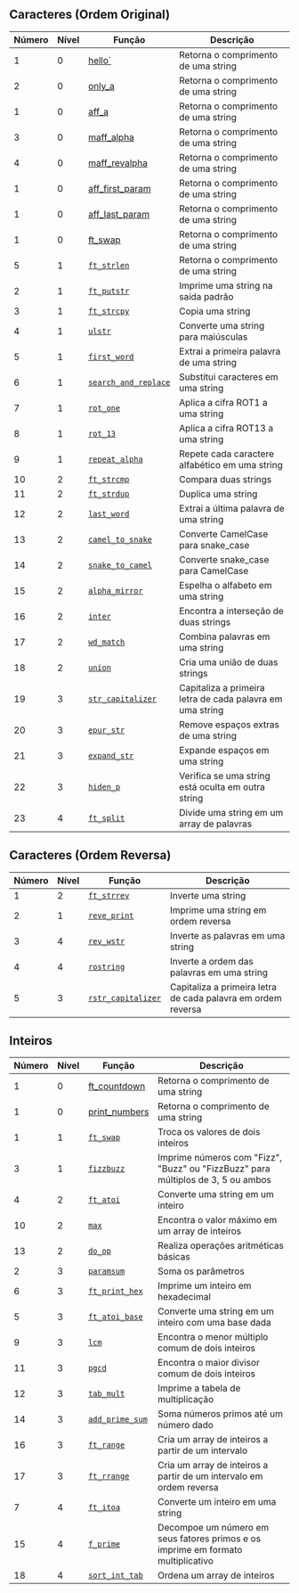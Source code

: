 ## Caracteres (Ordem Original)

| Número | Nível | Função               | Descrição                                                        |
|--------|-------|----------------------|------------------------------------------------------------------|
| 1      | 0     | [hello`]()            | Retorna o comprimento de uma string
| 2      | 0     | [only_a]()            | Retorna o comprimento de uma string
| 1      | 0     | [aff_a](https://github.com/rickymercury/Piscine_42/tree/master/Estudo%20Exames/Exames/Separadores%20de%20Temas/aff_a)            | Retorna o comprimento de uma string
| 3      | 0     | [maff_alpha]()            | Retorna o comprimento de uma string
| 4      | 0     | [maff_revalpha]()            | Retorna o comprimento de uma string
| 1      | 0     | [aff_first_param](https://github.com/rickymercury/Piscine_42/tree/master/Estudo%20Exames/Exames/Separadores%20de%20Temas/aff_first_param)            | Retorna o comprimento de uma string
| 1      | 0     | [aff_last_param](https://github.com/rickymercury/Piscine_42/tree/master/Estudo%20Exames/Exames/Separadores%20de%20Temas/aff_last_param)            | Retorna o comprimento de uma string
| 1      | 0     | [ft_swap]()            | Retorna o comprimento de uma string
| 5      | 1     | [`ft_strlen`](https://github.com/rickymercury/Piscine_42/tree/master/Estudo%20Exames/Exames/Separadores%20de%20Temas/ft_strlen)            | Retorna o comprimento de uma string                              |
| 2      | 1     | [`ft_putstr`](https://github.com/rickymercury/Piscine_42/tree/master/Estudo%20Exames/Exames/Separadores%20de%20Temas/ft_putstr)             | Imprime uma string na saída padrão                               |
| 3      | 1     | [`ft_strcpy`](https://github.com/rickymercury/Piscine_42/tree/master/Estudo%20Exames/Exames/Separadores%20de%20Temas/ft_strcpy)            | Copia uma string                                                 |
| 4      | 1     | [`ulstr`](https://github.com/rickymercury/Piscine_42/tree/master/Estudo%20Exames/Exames/Separadores%20de%20Temas/ulstr)                | Converte uma string para maiúsculas                              |
| 5      | 1     | [`first_word`](https://github.com/rickymercury/Piscine_42/tree/master/Estudo%20Exames/Exames/Separadores%20de%20Temas/first_word)           | Extrai a primeira palavra de uma string                          |
| 6      | 1     | [`search_and_replace`](https://github.com/rickymercury/Piscine_42/tree/master/Estudo%20Exames/Exames/Separadores%20de%20Temas/search_and_replace) | Substitui caracteres em uma string                               |
| 7      | 1     | [`rot_one`](https://github.com/rickymercury/Piscine_42/tree/master/Estudo%20Exames/Exames/Separadores%20de%20Temas/rot_one)               | Aplica a cifra ROT1 a uma string                                 |
| 8      | 1     | [`rot_13`](https://github.com/rickymercury/Piscine_42/tree/master/Estudo%20Exames/Exames/Separadores%20de%20Temas/rot_13)                | Aplica a cifra ROT13 a uma string                                |
| 9      | 1     | [`repeat_alpha`](https://github.com/rickymercury/Piscine_42/tree/master/Estudo%20Exames/Exames/Separadores%20de%20Temas/repeat_alpha)         | Repete cada caractere alfabético em uma string                   |
| 10     | 2     | [`ft_strcmp`](https://github.com/rickymercury/Piscine_42/tree/master/Estudo%20Exames/Exames/Separadores%20de%20Temas/ft_strcmp)            | Compara duas strings                                             |
| 11     | 2     | [`ft_strdup`](https://github.com/rickymercury/Piscine_42/tree/master/Estudo%20Exames/Exames/Separadores%20de%20Temas/ft_strdup)            | Duplica uma string                                               |
| 12     | 2     | [`last_word`](https://github.com/rickymercury/Piscine_42/tree/master/Estudo%20Exames/Exames/Separadores%20de%20Temas/last_word)            | Extrai a última palavra de uma string                            |
| 13     | 2     | [`camel_to_snake`](https://github.com/rickymercury/Piscine_42/tree/master/Estudo%20Exames/Exames/Separadores%20de%20Temas/camel_to_snake)       | Converte CamelCase para snake_case                               |
| 14     | 2     | [`snake_to_camel`](https://github.com/rickymercury/Piscine_42/tree/master/Estudo%20Exames/Exames/Separadores%20de%20Temas/snake_to_camel)       | Converte snake_case para CamelCase                               |
| 15     | 2     | [`alpha_mirror`](https://github.com/rickymercury/Piscine_42/tree/master/Estudo%20Exames/Exames/Separadores%20de%20Temas/alpha_mirror)         | Espelha o alfabeto em uma string                                 |
| 16     | 2     | [`inter`](https://github.com/rickymercury/Piscine_42/tree/master/Estudo%20Exames/Exames/Separadores%20de%20Temas/inter)                 | Encontra a interseção de duas strings                            |
| 17     | 2     | [`wd_match`](https://github.com/rickymercury/Piscine_42/tree/master/Estudo%20Exames/Exames/Separadores%20de%20Temas/wd_match)              | Combina palavras em uma string                                   |
| 18     | 2     | [`union`](https://github.com/rickymercury/Piscine_42/tree/master/Estudo%20Exames/Exames/Separadores%20de%20Temas/union)                 | Cria uma união de duas strings                                   |
| 19     | 3     | [`str_capitalizer`](https://github.com/rickymercury/Piscine_42/tree/master/Estudo%20Exames/Exames/Separadores%20de%20Temas/str_capitalizer)    | Capitaliza a primeira letra de cada palavra em uma string        |
| 20     | 3     | [`epur_str`](https://github.com/rickymercury/Piscine_42/tree/master/Estudo%20Exames/Exames/Separadores%20de%20Temas/epur_str)             | Remove espaços extras de uma string                              |
| 21     | 3     | [`expand_str`](https://github.com/rickymercury/Piscine_42/tree/master/Estudo%20Exames/Exames/Separadores%20de%20Temas/expand_str)           | Expande espaços em uma string                                    |
| 22     | 3     | [`hiden_p`](https://github.com/rickymercury/Piscine_42/tree/master/Estudo%20Exames/Exames/Separadores%20de%20Temas/hiden_p)               | Verifica se uma string está oculta em outra string               |
| 23     | 4     | [`ft_split`](https://github.com/rickymercury/Piscine_42/tree/master/Estudo%20Exames/Exames/Separadores%20de%20Temas/ft_split)             | Divide uma string em um array de palavras                        |



## Caracteres (Ordem Reversa)

| Número | Nível | Função               | Descrição                                                        |
|--------|-------|----------------------|-----------------------------------------------------------------|
| 1      | 2     | [`ft_strrev`](URL-DA-FUNCAO)           | Inverte uma string                                             |
| 2      | 1     | [`reve_print`](URL-DA-FUNCAO)          | Imprime uma string em ordem reversa                           |
| 3      | 4     | [`rev_wstr`](URL-DA-FUNCAO)            | Inverte as palavras em uma string                              |
| 4      | 4     | [`rostring`](URL-DA-FUNCAO)            | Inverte a ordem das palavras em uma string                     |
| 5      | 3     | [`rstr_capitalizer`](URL-DA-FUNCAO)    | Capitaliza a primeira letra de cada palavra em ordem reversa   |



## Inteiros

| Número | Nível | Função              | Descrição                                                       |
|--------|-------|---------------------|----------------------------------------------------------------|
| 1      | 0     | [ft_countdown]()            | Retorna o comprimento de uma string
| 1      | 0     | [print_numbers]()            | Retorna o comprimento de uma string
| 1      | 1     | [`ft_swap`](URL-DA-FUNCAO)           | Troca os valores de dois inteiros                              |
| 3      | 1     | [`fizzbuzz`](URL-DA-FUNCAO)          | Imprime números com "Fizz", "Buzz" ou "FizzBuzz" para múltiplos de 3, 5 ou ambos |
| 4      | 2     | [`ft_atoi`](URL-DA-FUNCAO)           | Converte uma string em um inteiro                             |
| 10     | 2     | [`max`](URL-DA-FUNCAO)               | Encontra o valor máximo em um array de inteiros               |
| 13     | 2     | [`do_op`](URL-DA-FUNCAO)             | Realiza operações aritméticas básicas                         |
| 2      | 3     | [`paramsum`](URL-DA-FUNCAO)          | Soma os parâmetros                                             |
| 6      | 3     | [`ft_print_hex`](URL-DA-FUNCAO)      | Imprime um inteiro em hexadecimal                             |
| 5      | 3     | [`ft_atoi_base`](URL-DA-FUNCAO)      | Converte uma string em um inteiro com uma base dada           |
| 9      | 3     | [`lcm`](URL-DA-FUNCAO)               | Encontra o menor múltiplo comum de dois inteiros              |
| 11     | 3     | [`pgcd`](URL-DA-FUNCAO)              | Encontra o maior divisor comum de dois inteiros               |
| 12     | 3     | [`tab_mult`](URL-DA-FUNCAO)          | Imprime a tabela de multiplicação                             |
| 14     | 3     | [`add_prime_sum`](URL-DA-FUNCAO)     | Soma números primos até um número dado                       |
| 16     | 3     | [`ft_range`](URL-DA-FUNCAO)          | Cria um array de inteiros a partir de um intervalo           |
| 17     | 3     | [`ft_rrange`](URL-DA-FUNCAO)         | Cria um array de inteiros a partir de um intervalo em ordem reversa |
| 7      | 4     | [`ft_itoa`](URL-DA-FUNCAO)           | Converte um inteiro em uma string                             |
| 15     | 4     | [`f_prime`](URL-DA-FUNCAO)           | Decompoe um número em seus fatores primos e os imprime em formato multiplicativo |
| 18     | 4     | [`sort_int_tab`](URL-DA-FUNCAO)      | Ordena um array de inteiros                                   |
